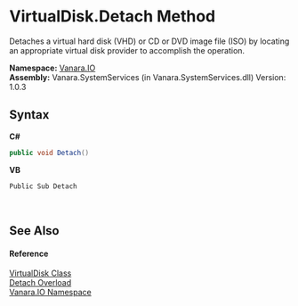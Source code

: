 # VirtualDisk.Detach Method 
 

Detaches a virtual hard disk (VHD) or CD or DVD image file (ISO) by locating an appropriate virtual disk provider to accomplish the operation.

**Namespace:**&nbsp;<a href="d3362b0a-0ff5-4e50-dbee-d2c8d2fbae9f">Vanara.IO</a><br />**Assembly:**&nbsp;Vanara.SystemServices (in Vanara.SystemServices.dll) Version: 1.0.3

## Syntax

**C#**<br />
``` C#
public void Detach()
```

**VB**<br />
``` VB
Public Sub Detach
```

<br />

## See Also


#### Reference
<a href="14596a99-aae8-0fef-6be2-950bbcd08026">VirtualDisk Class</a><br /><a href="6d039ad8-cf32-7626-7224-3ea8d5bccaaa">Detach Overload</a><br /><a href="d3362b0a-0ff5-4e50-dbee-d2c8d2fbae9f">Vanara.IO Namespace</a><br />